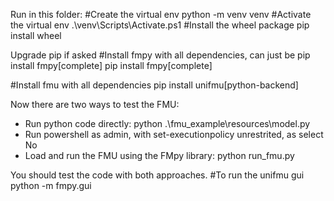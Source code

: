 Run in this folder:
#Create the virtual env
python -m venv venv
#Activate the virtual env
.\venv\Scripts\Activate.ps1
#Install the wheel package
pip install wheel

Upgrade pip if asked
#Install fmpy with all dependencies, can just be pip install fmpy[complete]
pip install fmpy[complete]

#Install fmu with all dependencies
pip install unifmu[python-backend]


Now there are two ways to test the FMU:
- Run python code directly: python .\fmu_example\resources\model.py  
- Run powershell as admin, with set-executionpolicy unrestrited, as select No
- Load and run the FMU using the FMpy library: python run_fmu.py

You should test the code with both approaches.
#To run the unifmu gui
python -m fmpy.gui






